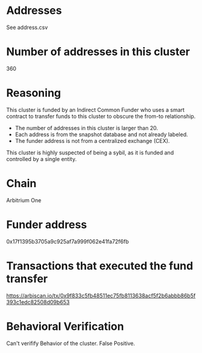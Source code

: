 # Addresses

See address.csv

# Number of addresses in this cluster

360

# Reasoning

This cluster is funded by an Indirect Common Funder who uses a smart contract to transfer funds to this cluster to obscure the from-to relationship.

- The number of addresses in this cluster is larger than 20.
- Each address is from the snapshot database and not already labeled.
- The funder address is not from a centralized exchange (CEX).

This cluster is highly suspected of being a sybil, as it is funded and controlled by a single entity.

# Chain

Arbitrium One

# Funder address

0x17f1395b3705a9c925af7a999f062e41fa72f6fb

# Transactions that executed the fund transfer

https://arbiscan.io/tx/0x9f833c5fb48511ec75fb8113638acf5f2b6abbb86b5f393c1edc82508d09b653

# Behavioral Verification

Can't verifify Behavior of the cluster. False Positive.
